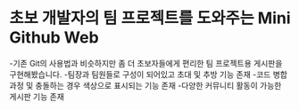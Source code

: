 # 초보 개발자의 팀 프로젝트를 도와주는 Mini Github Web
-기존 Git의 사용법과 비슷하지만 좀 더 초보자들에게 편리한 팀 프로젝트용 게시판을 구현해봤습니다.
-팀장과 팀원들로 구성이 되어있고 초대 및 추방 기능 존재
-코드 병합과정 및 충돌하는 경우 색상으로 표시되는 기능 존재
-다양한 커뮤니티 활동이 가능한 게시판 기능 존재
